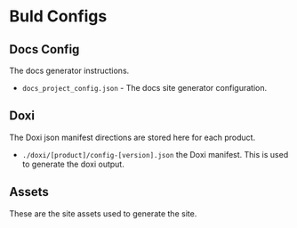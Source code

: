 # Buld Configs

## Docs Config
The docs generator instructions.

* `docs_project_config.json` - The docs site generator configuration.

## Doxi
The Doxi json manifest directions are stored here for each product.

* `./doxi/[product]/config-[version].json` the Doxi manifest. This is used to generate the doxi output. 

## Assets
These are the site assets used to generate the site. 